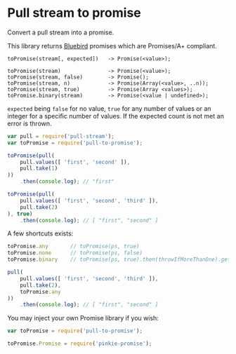 # Pull stream to promise

Convert a pull stream into a promise.

This library returns [Bluebird](https://github.com/petkaantonov/bluebird/)
promises which are Promises/A+ compliant.

```
toPromise(stream[, expected])	-> Promise(<value>);

toPromise(stream)				-> Promise(<value>);
toPromise(stream, false)		-> Promise();
toPromise(stream, n)			-> Promise(Array(<value>, ..n));
toPromise(stream, true)			-> Promise(Array <values>);
toPromise.binary(stream)		-> Promise(<value | undefined>);
```

`expected` being `false` for no value, `true` for any number of values or an
integer for a specific number of values. If the expected count is not met an
error is thrown.

```js
var pull = require('pull-stream');
var toPromise = require('pull-to-promise');

toPromise(pull(
	pull.values([ 'first', 'second' ]),
	pull.take(1)
))
	.then(console.log);	// "first"
```

```js
toPromise(pull(
	pull.values([ 'first', 'second', 'third' ]),
	pull.take(2)
), true)
	.then(console.log);	// [ "first", "second" ]
```

A few shortcuts exists:

```js
toPromise.any		// toPromise(ps, true)
toPromise.none		// toPromise(ps, false)
toPromise.binary	// toPromise(ps, true).then(throwIfMoreThanOne).get(0)

pull(
	pull.values([ 'first', 'second', 'third' ]),
	pull.take(2),
	toPromise.any
))
	.then(console.log);	// [ "first", "second" ]
```

You may inject your own Promise library if you wish:

```js
var toPromise = require('pull-to-promise');

toPromise.Promise = require('pinkie-promise');
```
